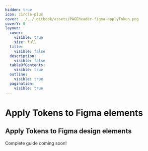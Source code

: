 ```yaml
---
hidden: true
icon: circle-plus
cover: ../../.gitbook/assets/PAGEheader-figma-applyToken.png
coverY: 0
layout:
  cover:
    visible: true
    size: full
  title:
    visible: false
  description:
    visible: false
  tableOfContents:
    visible: true
  outline:
    visible: true
  pagination:
    visible: true
---
```


# Apply Tokens to Figma elements

## Apply Tokens to Figma design elements

Complete guide coming soon!

